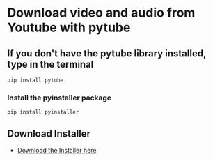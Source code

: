 # Download video and audio from Youtube with pytube

## If you don't have the pytube library installed, type in the terminal
```
pip install pytube
```

### Install the pyinstaller package
```
pip install pyinstaller
```

## Download Installer
- [Download the Installer here](https://github.com/fredcardoso191/YTDownload/releases/download/1.0.1/Youtube_Download_Windows_x86_64.zip)
